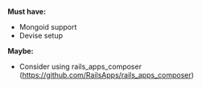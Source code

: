 **Must have:**

- Mongoid support
- Devise setup

**Maybe:**

- Consider using rails_apps_composer (https://github.com/RailsApps/rails_apps_composer)
